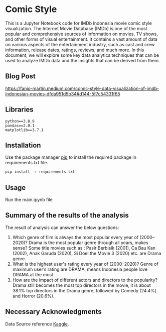 # Comic Style 

This is a Jupyter Notebook code for IMDb Indonesia movie comic style visualization. The Internet Movie Database (IMDb) is one of the most popular and comprehensive sources of information on movies, TV shows, and other forms of visual entertainment. It contains a vast amount of data on various aspects of the entertainment industry, such as cast and crew information, release dates, ratings, reviews, and much more. In this document, we will explore some key data analytics techniques that can be used to analyze IMDb data and the insights that can be derived from them.

## Blog Post

https://fanio-martin.medium.com/comic-style-data-visualization-of-imdb-indonesian-movies-dfda951d5b34#d144-5f7c54331f65

## Libraries

```
python==3.8.9
pandas==2.0.1
matplotlib==3.7.1
```

## Installation

Use the package manager [pip](https://pip.pypa.io/en/stable/) to install the required package in requirements.txt file.

```bash
pip install -r requirements.txt
```

## Usage

Run the main.ipynb file

## Summary of the results of the analysis

The result of analysis can answer the below questions:

1. Which genre of film is always the most popular every year of (2000–2020)?
   Drama is the most popular genre through all years, makes sense? Some title movies such as : Pasir Berbisik (2001), Ca Bau Kan (2002), Anak Garuda (2020), Si Doel the Movie 3 (2020) etc. are Drama genre. 
2. What is the highest user's rating every year of (2000–2020)?
   Genre of maximum user’s rating are DRAMA, means Indonesia people love DRAMA at the most
3. How are the impact of different actors and directors to the popularity?
   Drama still becomes the most top directors in the movie, it is about 38.1% top directors in the Drama genre, followed by Comedy (24.4%) and Horror (20.6%).

## Necessary Acknowledgments 

Data Source reference [Kaggle](https://www.kaggle.com/datasets/dionisiusdh/imdb-indonesian-movies).
